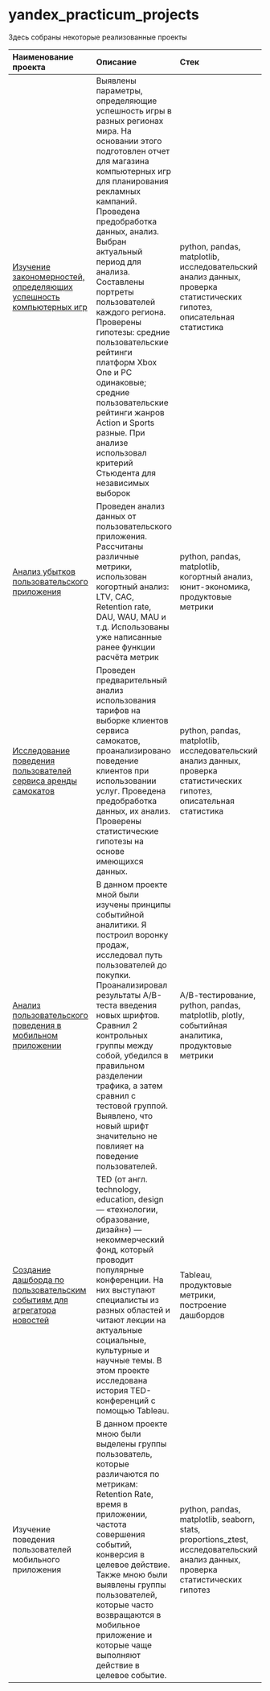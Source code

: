 # yandex_practicum_projects

Здесь собраны некоторые реализованные проекты

| Наименование проекта | Описание | Стек | Статус проекта |
|:----------|:----------|:----------|:----------|
| [Изучение закономерностей, определяющих успешность компьютерных игр](https://github.com/DanilovEvgeniy/Portfolio/tree/main/computer%20games)   | Выявлены параметры, определяющие успешность игры в разных регионах мира. На основании этого подготовлен отчет для магазина компьютерных игр для планирования рекламных кампаний. Проведена предобработка данных, анализ. Выбран актуальный период для анализа. Составлены портреты пользователей каждого региона. Проверены гипотезы: средние пользовательские рейтинги платформ Xbox One и PC одинаковые; средние пользовательские рейтинги жанров Action и Sports разные. При анализе использовал критерий Стьюдента для независимых выборок| python, pandas, matplotlib, исследовательский анализ данных, проверка статистических гипотез, описательная статистика  | завершен |
| [Анализ убытков пользовательского приложения](https://github.com/DanilovEvgeniy/Portfolio/tree/main/application_procrastinate_pro) | Проведен анализ данных от пользовательского приложения. Рассчитаны различные метрики, использован когортный анализ: LTV, CAC, Retention rate, DAU, WAU, MAU и т.д. Использованы уже написанные ранее функции расчёта метрик   | python, pandas, matplotlib, когортный анализ, юнит-экономика, продуктовые метрики  | завершен |
| [Исследование поведения пользователей сервиса аренды самокатов](https://github.com/DanilovEvgeniy/Portfolio/tree/main/scooter%20rental)    | Проведен предварительный анализ использования тарифов на выборке клиентов сервиса самокатов, проанализировано поведение клиентов при использовании услуг. Проведена предобработка данных, их анализ. Проверены статистические гипотезы на основе имеющихся данных.   | python, pandas, matplotlib, исследовательский анализ данных, проверка статистических гипотез, описательная статистика   | завершен |
| [Анализ пользовательского поведения в мобильном приложении](https://github.com/DanilovEvgeniy/Portfolio/tree/main/application%20of%20products)    | В данном проекте мной были изучены принципы событийной аналитики. Я построил воронку продаж, исследовал путь пользователей до покупки. Проанализировал результаты A/B-теста введения новых шрифтов. Сравнил 2 контрольных группы между собой, убедился в правильном разделении трафика, а затем сравнил с тестовой группой. Выявлено, что новый шрифт значительно не повлияет на поведение пользователей.   | А/В-тестирование, python, pandas, matplotlib, plotly, событийная аналитика, продуктовые метрики   | завершен |
| [Создание дашборда по пользовательским событиям для агрегатора новостей](https://github.com/DanilovEvgeniy/Portfolio/tree/main/TED%20by%20Tableau) | TED (от англ. technology, education, design — «технологии, образование, дизайн») — некоммерческий фонд, который проводит популярные конференции. На них выступают специалисты из разных областей и читают лекции на актуальные социальные, культурные и научные темы. В этом проекте исследована история TED-конференций с помощью Tableau. | Tableau, продуктовые метрики, построение дашбордов | завершен |
|  Изучение поведения пользователей мобильного приложения      |   В данном проекте мною были выделены группы пользователь, которые различаются по метрикам: Retention Rate, время в приложении, частота совершения событий, конверсия в целевое действие. Также мною были выявлены группы пользователей, которые часто возвращаются в мобильное приложение и которые чаще выполняют действие в целевое событие.   |   python, pandas, matplotlib, seaborn, stats, proportions_ztest, исследовательский анализ данных, проверка статистических гипотез     |     завершен   |
